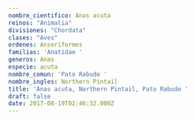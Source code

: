 ```yaml
---
nombre_cientifico: Anas acuta
reinos: "Animalia"
divisiones: "Chordata"
clases: "Aves"
ordenes: Anseriformes
familias: 'Anatidae '
generos: Anas
especie: acuta
nombre_comun: 'Pato Rabudo '
nombre_ingles: Northern Pintail
title: 'Anas acuta, Northern Pintail, Pato Rabudo '
draft: false
date: 2017-08-19T02:46:32.000Z
---
```


